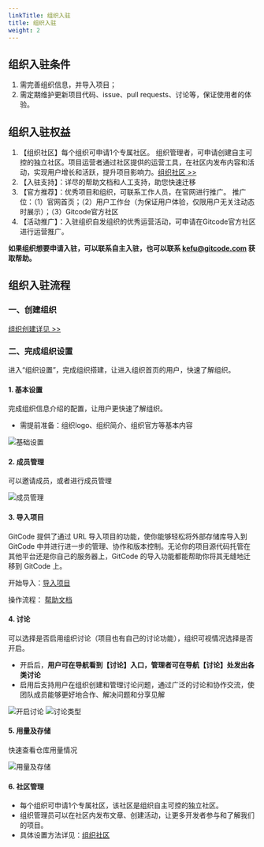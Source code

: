 ```yaml
---
linkTitle: 组织入驻
title: 组织入驻
weight: 2
---
```


## 组织入驻条件
1. 需完善组织信息，并导入项目；
2. 需定期维护更新项目代码、issue、pull requests、讨论等，保证使用者的体验。

## 组织入驻权益
1. 【组织社区】每个组织可申请1个专属社区。
组织管理者，可申请创建自主可控的独立社区。项目运营者通过社区提供的运营工具，在社区内发布内容和活动，实现用户增长和活跃，提升项目影响力。[组织社区 >>](devpress)
3. 【入驻支持】：详尽的帮助文档和人工支持，助您快速迁移
4. 【官方推荐】：优秀项目和组织，可联系工作人员，在官网进行推广。 
推广位：（1）官网首页；（2）用户工作台（为保证用户体验，仅限用户无关注动态时展示）；（3）Gitcode官方社区
6. 【活动推广】：入驻组织自发组织的优秀运营活动，可申请在Gitcode官方社区进行运营推广。

**如果组织想要申请入驻，可以联系自主入驻，也可以联系 kefu@gitcode.com 获取帮助。**


## 组织入驻流程

### 一、创建组织

[组织创建详见 >>](../new-org)

### 二、完成组织设置

进入“组织设置”，完成组织搭建，让进入组织首页的用户，快速了解组织。

#### 1. 基本设置

完成组织信息介绍的配置，让用户更快速了解组织。

* 需提前准备：组织logo、组织简介、组织官方等基本内容

![基础设置](../../images/基础设置.png)

#### 2. 成员管理

可以邀请成员，或者进行成员管理

![成员管理](../../images/成员管理.png)

#### 3. 导入项目
GitCode 提供了通过 URL 导入项目的功能，使你能够轻松将外部存储库导入到 GitCode 中并进行进一步的管理、协作和版本控制。无论你的项目源代码托管在其他平台还是你自己的服务器上，GitCode 的导入功能都能帮助你将其无缝地迁移到 GitCode 上。


开始导入：[导入项目](https://gitcode.com/create/import)

操作流程： [帮助文档](../../repo/import-repo)

#### 4. 讨论

可以选择是否启用组织讨论（项目也有自己的讨论功能），组织可视情况选择是否开启。

* 开启后，**用户可在导航看到【讨论】入口，管理者可在导航【讨论】处发出各类讨论**
* 启用后支持用户在组织创建和管理讨论问题，通过广泛的讨论和协作交流，使团队成员能够更好地合作、解决问题和分享见解

![开启讨论](../../images/开启讨论.png)
![讨论类型](../../images/讨论类型.png)

#### 5. 用量及存储

快速查看仓库用量情况

![用量及存储](../../images/用量及存储.png)

#### 6. 社区管理

*   每个组织可申请1个专属社区，该社区是组织自主可控的独立社区。
*   组织管理员可以在社区内发布文章、创建活动，让更多开发者参与和了解我们的项目。
*   具体设置方法详见：[组织社区](../devpress)